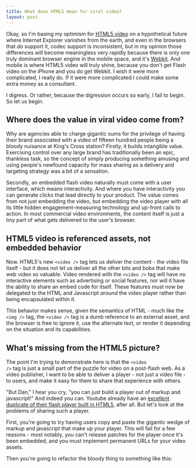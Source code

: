 ```yaml
---
title: What does HTML5 mean for viral video?
layout: post
---
```


Okay, so I'm basing my optimism for [HTML5 video][html5video] on a hypothetical future where Internet Explorer vanishes from the earth, and even in the browsers that *do* support it, codec support is inconsistent, but in my opinion those differences will become meaningless very rapidly because there is only one truly dominant browser engine in the mobile space, and it's [Webkit][webkit]. And mobile is where HTML5 video will truly shine, because you don't get Flash video on the iPhone and you do get Webkit. I wish it were more complicated, I really do. If it were more complicated I could make some extra money as a consultant.

I digress. Or rather, because the digression occurs so early, I fail to begin. So let us begin.

Where does the value in viral video come from?
----------------------------------------------

Why are agencies able to charge gigantic sums for the privilege of having their brand associated with a video of fifteen hundred people being a bloody nuisance at King's Cross station? Firstly, it builds intangible value. Exercising control over any large brand has traditionally been an epic, thankless task, so the concept of simply producing something amusing and using people's newfound capacity for mass sharing as a delivery and targeting strategy was a bit of a sensation. 

Secondly, an embedded flash video naturally must come with a user interface, which means interactivity. And where you have interactivity you can generate clicks that lead directly to your product. The value comes from not just embedding the video, but embedding the video player with all its little hidden engagement-measuring technology and up-front calls to action. In most commercial video environments, the content itself is just a tiny part of what gets delivered to the user's browser.

HTML5 video is referenced assets, not embedded behavior
-------------------------------------------------------

Now. HTML5's new <code>&lt;video /&gt;</code> tag lets us deliver the content - the video file itself - but it does not let us deliver all the other bits and bobs that make web video so valuable. Video rendered with the <code>&lt;video /&gt;</code> tag will have no interactive elements such as advertising or social features, nor will it have the ability to share an embed code for itself. These features must now be delegated to the HTML and Javascript *around* the video player rather than being encapsulated within it.

This behavior makes sense, given the semantics of HTML - much like the <code>&lt;img /&gt;</code> tag, the <code>&lt;video /&gt;</code> tag is a dumb reference to an external asset, and the browser is free to ignore it, use the alternate text, or render it depending on the situation and its capabilities.

What's missing from the HTML5 picture?
--------------------------------------

The point I'm trying to demonstrate here is that the <code>&lt;video /&gt;</code> tag is just a small part of the puzzle for video on a post-flash web. As a video publisher, I want to be able to deliver a player - not just a video file - to users, and make it easy for them to share that experience with others.

"But Dan," I hear you cry, "you can just build a player out of markup and javascript!" And indeed you can. Youtube already have an [excellent duplicate of their flash player built in HTML5][youtubehtml5], after all. But let's look at the problems of sharing such a player.

First, you're going to try having users copy and paste the gigantic wedge of markup and javascript that make up your player. This will fail for a few reasons - most notably, you can't release patches for the player once it's been embedded, and you must implement permanent URLs for your video assets.

Then you're going to refactor the bloody thing to something like this:

<pre><code class="html"><script type="text/javascript" src="http://mysite.com/player.js?replace=thevideotag" />
	<video src="http://assets.mysite.com/some-overdone-meme-lol.mp4" id="thevideotag" /></code></pre>
	
Which is cool, because if the Javascript fails then you still have the video tag to fall back on. However this will also fail, because you can't share <code>&lt;script /&gt;</code> tags on forums or social networks for security reasons. And that pesky asset URL problem is still there.

"Eureka!" You will think next, "I will serve the player remotely from my application as an HTML5 document unto itself!" And that is a good suggestion. However, the only way to embed such an application is by using an <code>&lt;iframe /&gt;</code>, and that is, to be blunt, fucking disgusting. You can't use iframes on most forums or social networks, and they have absolutely monstrous security problems. They also have very poor semantic value for the use to which we want them put.

HTML5 is supposed to be an *application* markup language. It's not just for documents anymore. The standard is absolutely lousy with interesting interactivity (such as [OS-native drag and drop][html5dragdrop]), but it contains no firm way for applications to be nested or otherwise made modular.

For this, I have a suggestion. I would like to see the following work in HTML5:

<pre><code class="html"><embed type="text/html" width="800" height="450" src="http://mysite.com/player.html?video_id=FOO" /></code></pre>

No, you haven't gone mad. That is an <code>&lt;embed /&gt;</code> tag. Yes, they're disgusting. But they also match the semantic we want - we want an *embedded application* which just *happens* to have been written as an HTML5 document. We want the security domain inherent to embed tags, which allows the host document to remain opaque to the client document at the host browser's discretion. This is the semantic I would like to see for embedded applications in HTML5.

[html5video]: http://www.whatwg.org/specs/web-apps/current-work/multipage/video.html
[webkit]: http://webkit.org/
[youtubehtml5]: http://youtube.com/html5
[html5dragdrop]: http://www.whatwg.org/specs/web-apps/current-work/#dnd